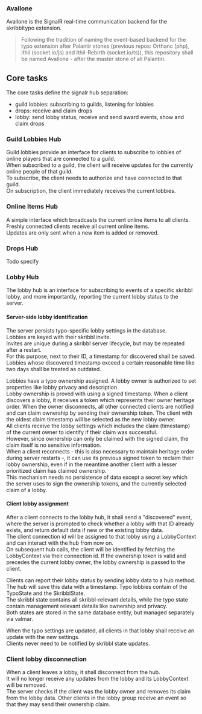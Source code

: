 ### Avallone
Avallone is the SignalR real-time communication backend for the skribbltypo extension.

> Following the tradition of naming the event-based backend for the typo extension after Palantir stones 
> (previous repos: Orthanc (php), Ithil (socket.io/js) and Ithil-Rebirth (socket.io/ts)), this repository shall be 
> named Avallone - after the master stone of all Palantiri.

## Core tasks
The core tasks define the signalr hub separation:
- guild lobbies: subscribing to guilds, listening for lobbies
- drops: receive and claim drops
- lobby: send lobby status, receive and send award events, show and claim drops

### Guild Lobbies Hub
Guild lobbies provide an interface for clients to subscribe to lobbies of online players that are connected to a guild.  
When subscribed to a guild, the client will receive updates for the currently online people of that guild.  
To subscribe, the client needs to authorize and have connected to that guild.  
On subscription, the client immediately receives the current lobbies.

### Online Items Hub
A simple interface which broadcasts the current online items to all clients.  
Freshly connected clients receive all current online items.  
Updates are only sent when a new item is added or removed.

### Drops Hub
Todo specify

### Lobby Hub
The lobby hub is an interface for subscribing to events of a specific skribbl lobby, and more importantly, reporting the current lobby status to the server.

#### Server-side lobby identification
The server persists typo-specific lobby settings in the database.  
Lobbies are keyed with their skribbl invite.  
Invites are unique during a skribbl server lifecycle, but may be repeated after a restart.  
For this purpose, next to their ID, a timestamp for discovered shall be saved. Lobbies whose discovered timestamp exceed a certain reasonable time like two days shall be treated as outdated.

Lobbies have a typo ownership assigned.
A lobby owner is authorized to set properties like lobby privacy and description.  
Lobby ownership is proved with using a signed timestamp.
When a client discovers a lobby, it receives a token which represents their owner heritage order. 
When the owner disconnects, all other connected clients are notified and can claim ownership by sending their ownership token.
The client with the oldest claim timestamp will be selected as the new lobby owner.  
All clients receive the lobby settings which includes the claim (timestamp) of the current owner to identify if their claim was successful.  
However, since ownership can only be claimed with the signed claim, the claim itself is no sensitive information.  
When a client reconnects - this is also necessary to maintain heritage order during server restarts -, it can use its previous signed token to reclaim their lobby ownership, even if in the meantime another client with a lesser prioritized claim has claimed ownership.  
This mechanism needs no persistence of data except a secret key which the server uses to sign the ownership tokens, and the currently selected claim of a lobby.

#### Client lobby assignment
After a client connects to the lobby hub, it shall send a "discovered" event, where the server is prompted to check whether a lobby with that ID already exists, and return default data if new or the existing lobby data.  
The client connection id will be assigned to that lobby using a LobbyContext and can interact with the hub from now on.  
On subsequent hub calls, the client will be identified by fetching the LobbyContext via their connection id.
If the ownership token is valid and precedes the current lobby owner, the lobby ownership is passed to the client.

Clients can report their lobby status by sending lobby data to a hub method. The hub will save this data with a timestamp. 
Typo lobbies contain of the TypoState and the SkribblState.  
The skribbl state contains all skribbl-relevant details, while the typo state contain management relevant details like ownership and privacy.  
Both states are stored in the same database entity, but managed separately via valmar.

When the typo  settings are updated, all clients in that lobby shall receive an update with the new settings.  
Clients never need to be notified by skribbl state updates.

### Client lobby disconnection
When a client leaves a lobby, it shall disconnect from the hub.  
It will no longer receive any updates from the lobby and its LobbyContext will be removed.  
The server checks if the client was the lobby owner and removes its claim from the lobby data.
Other clients in the lobby group receive an event so that they may send their ownership claim.
